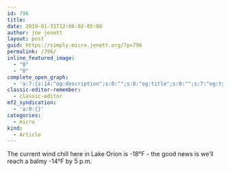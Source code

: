 ```yaml
---
id: 796
title: 
date: 2019-01-31T12:06:02-05:00
author: joe jenett
layout: post
guid: https://simply.micro.jenett.org/?p=796
permalink: /796/
inline_featured_image:
  - "0"
  - "0"
complete_open_graph:
  - 'a:7:{s:14:"og:description";s:0:"";s:8:"og:title";s:0:"";s:7:"og:type";s:0:"";s:12:"twitter:card";s:7:"summary";s:15:"twitter:creator";s:0:"";s:19:"twitter:description";s:0:"";s:8:"og:image";s:0:"";}'
classic-editor-remember:
  - classic-editor
mf2_syndication:
  - 'a:0:{}'
categories:
  - micro
kind:
  - Article
---
```

The current wind chill here in Lake Orion is -18°F - the good news is we’ll reach a balmy -14°F by 5 p.m.